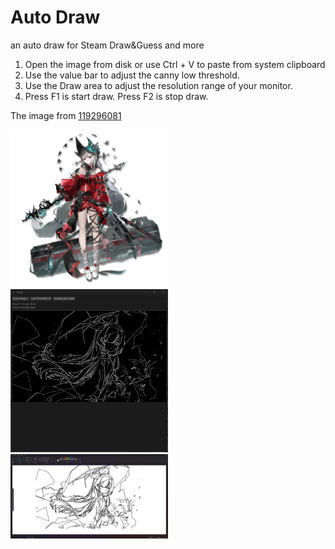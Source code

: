 # Auto Draw

an auto draw for Steam Draw&Guess and more

1. Open the image from disk or use Ctrl + V to paste from system clipboard
2. Use the value bar to adjust the canny low threshold.
3. Use the Draw area to adjust the resolution range of your monitor.
4. Press F1 is start draw. Press F2 is stop draw.

The image from [119296081](https://www.pixiv.net/artworks/119296081)

<div align="left">
  <img src=images/1.png width=50% />
  <img src=images/2.png width=50% />
  <img src=images/3.png width=50% />
</div>
